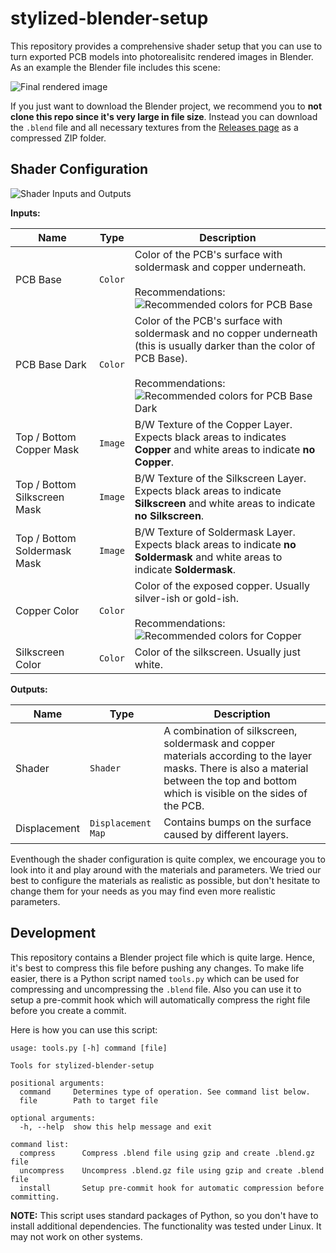 # stylized-blender-setup

This repository provides a comprehensive shader setup that you can use to turn exported PCB models into photorealisitc rendered images in Blender. As an example the Blender file includes this scene:

![Final rendered image](Docs/Final-Render.png)

If you just want to download the Blender project, we recommend you to **not clone this repo since it's very large in file size**. Instead you can download the `.blend` file and all necessary textures from the [Releases page](https://github.com/PCB-Arts/stylized-blender-setup/releases) as a compressed ZIP folder.


## Shader Configuration


![Shader Inputs and Outputs](Docs/Shader-Overview.png)

**Inputs:**

| Name | Type | Description |
| ---- | ---- | ----------- |
| PCB Base | `Color` | Color of the PCB's surface with soldermask and copper underneath.<br><br> Recommendations:<br> ![Recommended colors for PCB Base](Docs/colors_pcb_base.svg) |
| PCB Base Dark | `Color` | Color of the PCB's surface with soldermask and no copper underneath (this is usually darker than the color of PCB Base).<br><br> Recommendations:<br> ![Recommended colors for PCB Base Dark](Docs/colors_pcb_base_dark.svg)  |
| Top / Bottom Copper Mask | `Image` | B/W Texture of the Copper Layer. Expects black areas to indicates **Copper** and white areas to indicate **no Copper**. |
| Top / Bottom Silkscreen Mask | `Image` | B/W Texture of the Silkscreen Layer. Expects black areas to indicate **Silkscreen** and white areas to indicate **no Silkscreen**. |
| Top / Bottom Soldermask Mask | `Image` | B/W Texture of Soldermask Layer. Expects black areas to indicate **no Soldermask** and white areas to indicate **Soldermask**. |
| Copper Color | `Color` | Color of the exposed copper. Usually silver-ish or gold-ish.<br><br> Recommendations:<br> ![Recommended colors for Copper](Docs/colors_copper.svg) |
| Silkscreen Color | `Color` | Color of the silkscreen. Usually just white. |

**Outputs:**

| Name | Type | Description |
| ---- | ---- | ----------- |
| Shader | `Shader` | A combination of silkscreen, soldermask and copper materials according to the layer masks. There is also a material between the top and bottom which is visible on the sides of the PCB. |
| Displacement | `Displacement Map` | Contains bumps on the surface caused by different layers. |


Eventhough the shader configuration is quite complex, we encourage you to look into it and play around with the materials and parameters. We tried our best to configure the materials as realistic as possible, but don't hesitate to change them for your needs as you may find even more realistic parameters.

## Development

This repository contains a Blender project file which is quite large. Hence, it's best to compress this file before pushing any changes. To make life easier, there is a Python script named `tools.py` which can be used for compressing and uncompressing the `.blend` file. Also you can use it to setup a pre-commit hook which will automatically compress the right file before you create a commit.

Here is how you can use this script:

```
usage: tools.py [-h] command [file]

Tools for stylized-blender-setup

positional arguments:
  command     Determines type of operation. See command list below.
  file        Path to target file

optional arguments:
  -h, --help  show this help message and exit

command list:
  compress      Compress .blend file using gzip and create .blend.gz file
  uncompress    Uncompress .blend.gz file using gzip and create .blend file
  install       Setup pre-commit hook for automatic compression before committing.
```

**NOTE:** This script uses standard packages of Python, so you don't have to install additional dependencies. The functionality was tested under Linux. It may not work on other systems.

